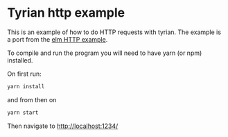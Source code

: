 # Tyrian http example

This is an example of how to do HTTP requests with tyrian. The example is a port from the [elm HTTP example](http://elm-lang.org/examples/http).

To compile and run the program you will need to have yarn (or npm) installed.

On first run:

```sh
yarn install
```

and from then on

```sh
yarn start
```

Then navigate to [http://localhost:1234/](http://localhost:1234/)
